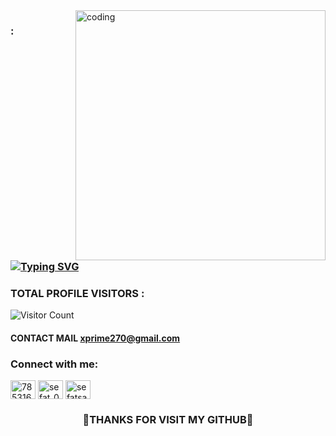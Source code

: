 <img align="right" alt="coding" width="400" src="https://github.com/X-PRIME-404/X-PRIME-404/blob/main/08503181a5c254f27a42981bfcf584d0.gif">

### : [![Typing SVG](https://readme-typing-svg.herokuapp.com?font=Fira+Code&size=35&pause=1000&random=false&width=435&lines=‎ㅤㅤASSALAMU-ALAIKUM;WELCOME+TO+MY+GITHUB)](https://git.io/typing-svg)



### TOTAL PROFILE VISITORS :

![Visitor Count](https://profile-counter.glitch.me/{X-PRIME-404}/count.svg)
<br />




#### CONTACT MAIL  **xprime270@gmail.com**

<h3 align="left">Connect with me:</h3>
<p align="left">
<a href="https://fb.com/100066313717374" target="blank"><img align="center" src="https://raw.githubusercontent.com/rahuldkjain/github-profile-readme-generator/master/src/images/icons/Social/facebook.svg" alt="785316773" height="30" width="40" /></a>
<a href="https://instagram.com/farhan_vaiya_143" target="blank"><img align="center" src="https://raw.githubusercontent.com/rahuldkjain/github-profile-readme-generator/master/src/images/icons/Social/instagram.svg" alt="sefat_03" height="30" width="40" /></a>
<a href="https://www.github.com/X-PRIME-404" target="blank"><img align="center" src="https://raw.githubusercontent.com/rahuldkjain/github-profile-readme-generator/refs/heads/master/src/images/icons/Social/github.svg" alt="sefatsarker03" height="30" width="40" /></a>
</p>




<div align="center">
  <h3> 🖤THANKS FOR VISIT MY GITHUB🖤 </h3>
</div>
